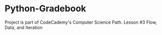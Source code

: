 # Python-Gradebook

Project is part of CodeCademy's Computer Science Path. Lesson #3 Flow, Data, and Iteration
